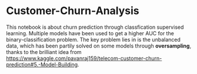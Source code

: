 # Customer-Churn-Analysis
This notebook is about churn prediction through classfication supervised learning. Multiple models have been used to get a higher AUC for
the binary-classification problem. The key problem lies in is the unbalanced data, which has been partily solved on some models through 
**oversampling**, thanks to the brilliant idea from https://www.kaggle.com/pavanraj159/telecom-customer-churn-prediction#5.-Model-Building.
